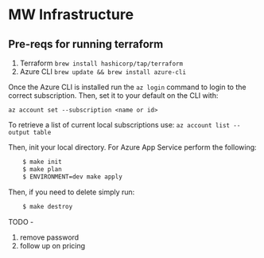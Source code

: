# MW Infrastructure

## Pre-reqs for running terraform

1. Terraform ```brew install hashicorp/tap/terraform```
2. Azure CLI ```brew update && brew install azure-cli```

Once the Azure CLI is installed run the ```az login``` command to login to the correct subscription. Then, set it to your default on the CLI with:

```az account set --subscription <name or id>```

To retrieve a list of current local subscriptions use:
```az account list --output table```

Then, init your local directory. For Azure App Service perform the following:

``` bash
    $ make init
    $ make plan
    $ ENVIRONMENT=dev make apply
```

Then, if you need to delete simply run:

```bash
    $ make destroy
```

TODO -

1. remove password
2. follow up on pricing
